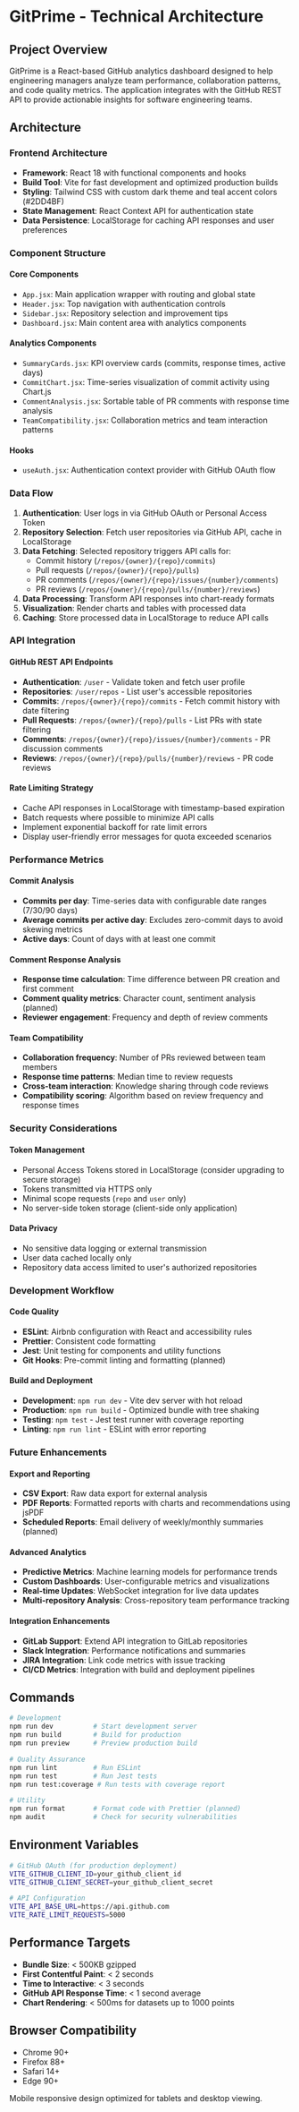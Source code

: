 # GitPrime - Technical Architecture

## Project Overview

GitPrime is a React-based GitHub analytics dashboard designed to help engineering managers analyze team performance, collaboration patterns, and code quality metrics. The application integrates with the GitHub REST API to provide actionable insights for software engineering teams.

## Architecture

### Frontend Architecture
- **Framework**: React 18 with functional components and hooks
- **Build Tool**: Vite for fast development and optimized production builds
- **Styling**: Tailwind CSS with custom dark theme and teal accent colors (#2DD4BF)
- **State Management**: React Context API for authentication state
- **Data Persistence**: LocalStorage for caching API responses and user preferences

### Component Structure

#### Core Components
- `App.jsx`: Main application wrapper with routing and global state
- `Header.jsx`: Top navigation with authentication controls
- `Sidebar.jsx`: Repository selection and improvement tips
- `Dashboard.jsx`: Main content area with analytics components

#### Analytics Components
- `SummaryCards.jsx`: KPI overview cards (commits, response times, active days)
- `CommitChart.jsx`: Time-series visualization of commit activity using Chart.js
- `CommentAnalysis.jsx`: Sortable table of PR comments with response time analysis
- `TeamCompatibility.jsx`: Collaboration metrics and team interaction patterns

#### Hooks
- `useAuth.jsx`: Authentication context provider with GitHub OAuth flow

### Data Flow

1. **Authentication**: User logs in via GitHub OAuth or Personal Access Token
2. **Repository Selection**: Fetch user repositories via GitHub API, cache in LocalStorage
3. **Data Fetching**: Selected repository triggers API calls for:
   - Commit history (`/repos/{owner}/{repo}/commits`)
   - Pull requests (`/repos/{owner}/{repo}/pulls`)
   - PR comments (`/repos/{owner}/{repo}/issues/{number}/comments`)
   - PR reviews (`/repos/{owner}/{repo}/pulls/{number}/reviews`)
4. **Data Processing**: Transform API responses into chart-ready formats
5. **Visualization**: Render charts and tables with processed data
6. **Caching**: Store processed data in LocalStorage to reduce API calls

### API Integration

#### GitHub REST API Endpoints
- **Authentication**: `/user` - Validate token and fetch user profile
- **Repositories**: `/user/repos` - List user's accessible repositories
- **Commits**: `/repos/{owner}/{repo}/commits` - Fetch commit history with date filtering
- **Pull Requests**: `/repos/{owner}/{repo}/pulls` - List PRs with state filtering
- **Comments**: `/repos/{owner}/{repo}/issues/{number}/comments` - PR discussion comments
- **Reviews**: `/repos/{owner}/{repo}/pulls/{number}/reviews` - PR code reviews

#### Rate Limiting Strategy
- Cache API responses in LocalStorage with timestamp-based expiration
- Batch requests where possible to minimize API calls
- Implement exponential backoff for rate limit errors
- Display user-friendly error messages for quota exceeded scenarios

### Performance Metrics

#### Commit Analysis
- **Commits per day**: Time-series data with configurable date ranges (7/30/90 days)
- **Average commits per active day**: Excludes zero-commit days to avoid skewing metrics
- **Active days**: Count of days with at least one commit

#### Comment Response Analysis
- **Response time calculation**: Time difference between PR creation and first comment
- **Comment quality metrics**: Character count, sentiment analysis (planned)
- **Reviewer engagement**: Frequency and depth of review comments

#### Team Compatibility
- **Collaboration frequency**: Number of PRs reviewed between team members
- **Response time patterns**: Median time to review requests
- **Cross-team interaction**: Knowledge sharing through code reviews
- **Compatibility scoring**: Algorithm based on review frequency and response times

### Security Considerations

#### Token Management
- Personal Access Tokens stored in LocalStorage (consider upgrading to secure storage)
- Tokens transmitted via HTTPS only
- Minimal scope requests (`repo` and `user` only)
- No server-side token storage (client-side only application)

#### Data Privacy
- No sensitive data logging or external transmission
- User data cached locally only
- Repository data access limited to user's authorized repositories

### Development Workflow

#### Code Quality
- **ESLint**: Airbnb configuration with React and accessibility rules
- **Prettier**: Consistent code formatting
- **Jest**: Unit testing for components and utility functions
- **Git Hooks**: Pre-commit linting and formatting (planned)

#### Build and Deployment
- **Development**: `npm run dev` - Vite dev server with hot reload
- **Production**: `npm run build` - Optimized bundle with tree shaking
- **Testing**: `npm test` - Jest test runner with coverage reporting
- **Linting**: `npm run lint` - ESLint with error reporting

### Future Enhancements

#### Export and Reporting
- **CSV Export**: Raw data export for external analysis
- **PDF Reports**: Formatted reports with charts and recommendations using jsPDF
- **Scheduled Reports**: Email delivery of weekly/monthly summaries (planned)

#### Advanced Analytics
- **Predictive Metrics**: Machine learning models for performance trends
- **Custom Dashboards**: User-configurable metrics and visualizations
- **Real-time Updates**: WebSocket integration for live data updates
- **Multi-repository Analysis**: Cross-repository team performance tracking

#### Integration Enhancements
- **GitLab Support**: Extend API integration to GitLab repositories
- **Slack Integration**: Performance notifications and summaries
- **JIRA Integration**: Link code metrics with issue tracking
- **CI/CD Metrics**: Integration with build and deployment pipelines

## Commands

```bash
# Development
npm run dev          # Start development server
npm run build        # Build for production
npm run preview      # Preview production build

# Quality Assurance
npm run lint         # Run ESLint
npm run test         # Run Jest tests
npm run test:coverage # Run tests with coverage report

# Utility
npm run format       # Format code with Prettier (planned)
npm audit            # Check for security vulnerabilities
```

## Environment Variables

```bash
# GitHub OAuth (for production deployment)
VITE_GITHUB_CLIENT_ID=your_github_client_id
VITE_GITHUB_CLIENT_SECRET=your_github_client_secret

# API Configuration
VITE_API_BASE_URL=https://api.github.com
VITE_RATE_LIMIT_REQUESTS=5000
```

## Performance Targets

- **Bundle Size**: < 500KB gzipped
- **First Contentful Paint**: < 2 seconds
- **Time to Interactive**: < 3 seconds
- **GitHub API Response Time**: < 1 second average
- **Chart Rendering**: < 500ms for datasets up to 1000 points

## Browser Compatibility

- Chrome 90+
- Firefox 88+
- Safari 14+
- Edge 90+

Mobile responsive design optimized for tablets and desktop viewing.